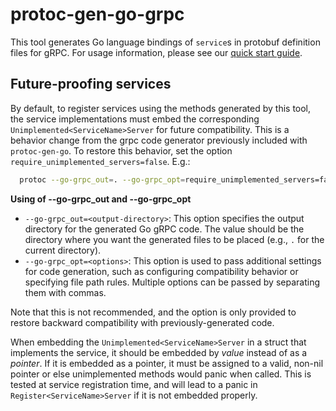 # protoc-gen-go-grpc

This tool generates Go language bindings of `service`s in protobuf definition
files for gRPC.  For usage information, please see our [quick start
guide](https://grpc.io/docs/languages/go/quickstart/).

## Future-proofing services

By default, to register services using the methods generated by this tool, the
service implementations must embed the corresponding
`Unimplemented<ServiceName>Server` for future compatibility.  This is a behavior
change from the grpc code generator previously included with `protoc-gen-go`.
To restore this behavior, set the option `require_unimplemented_servers=false`.
E.g.:

```sh
  protoc --go-grpc_out=. --go-grpc_opt=require_unimplemented_servers=false[,other options...] \
```

**Using of --go-grpc_out and --go-grpc_opt**
- `--go-grpc_out=<output-directory>`: This option specifies the output directory for the generated Go gRPC code. The value should be the directory where you want the generated files to be placed (e.g., `.` for the current directory).
- `--go-grpc_opt=<options>`: This option is used to pass additional settings for code generation, such as configuring compatibility behavior or specifying file path rules. Multiple options can be passed by separating them with commas.

Note that this is not recommended, and the option is only provided to restore
backward compatibility with previously-generated code.

When embedding the `Unimplemented<ServiceName>Server` in a struct that
implements the service, it should be embedded by _value_ instead of as a
_pointer_.  If it is embedded as a pointer, it must be assigned to a valid,
non-nil pointer or else unimplemented methods would panic when called.  This is
tested at service registration time, and will lead to a panic in
`Register<ServiceName>Server` if it is not embedded properly.
